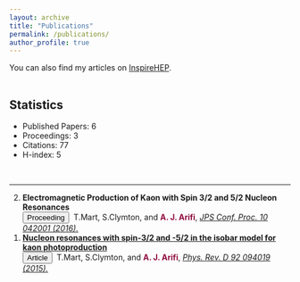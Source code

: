 ```yaml
---
layout: archive
title: "Publications"
permalink: /publications/
author_profile: true
---
```


You can also find my articles on <a href="https://inspirehep.net/authors/1410710">InspireHEP</a>.

<p style="margin-bottom:1.2cm;"></p>

## Statistics
* Published Papers: 6
* Proceedings: 3
* Citations: 77
* H-index: 5

<p style="margin-bottom:1.2cm;"></p>

<hr>

<ol reversed>
  <li><b>Electromagnetic Production of Kaon with Spin 3/2 and 5/2 Nucleon Resonances </b><br> 
      <button class="btn--article-blue">Proceeding</button>&nbsp; T.Mart, S.Clymton, and <b style="color:#900C3F"> A. J. Arifi</b>,<i> <a href="https://journals.jps.jp/doi/10.7566/JPSCP.10.042001">JPS Conf. Proc. 10 042001 (2016).</a> </i></li>
  
  <li><b><a href="https://ajarifi.github.io/publication/article-1"> Nucleon resonances with spin-3/2 and -5/2 in the isobar model for kaon photoproduction </a></b> <br> 
    <button class="btn--article">Article</button>&nbsp; T.Mart, S.Clymton, and <b style="color:#900C3F"> A. J. Arifi</b>,<i> <a href="https://journals.aps.org/prd/abstract/10.1103/PhysRevD.92.094019">Phys. Rev. D 92 094019 (2015).</a> </i></li>
  
  
  
</ol>
